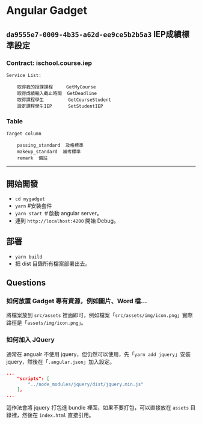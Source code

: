 Angular Gadget
====

## `da9555e7-0009-4b35-a62d-ee9ce5b2b5a3` IEP成績標準設定

### Contract: ischool.course.iep
`Service List:`
```
    取得我的授課課程     GetMyCourse
    取得成績輸入截止時間  GetDeadline
    取得課程學生         GetCourseStudent
    設定課程學生IEP      SetStudentIEP
```
### Table
`Target column`
```
    passing_standard  及格標準
    makeup_standard  補考標準
    remark  備註
```

---

## 開始開發
* `cd mygadget`
* `yarn` #安裝套件
* `yarn start` ＃啟動 angular server。
* 連到 `http://localhost:4200` 開始 Debug。

## 部署
* `yarn build`
* 把 dist 目錄所有檔案部署出去。

## Questions
### 如何放置 Gadget 專有資源，例如圖片、Word 檔…  
將檔案放到 `src/assets` 裡面即可，例如檔案「`src/assets/img/icon.png`」實際路徑是「`assets/img/icon.png`」。

### 如何加入 JQuery
通常在 angualr 不使用 jquery，但仍然可以使用，先「`yarn add jquery`」安裝 jquery，然後在「`.angular.json`」加入設定。
```json
...
    "scripts": [
        "../node_modules/jquery/dist/jquery.min.js"
    ],
...
```
這作法會將 jquery 打包進 bundle 裡面，如果不要打包，可以直接放在 `assets` 目錄裡，然後在 `index.html` 直接引用。

